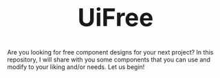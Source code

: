 # <center><h1>UiFree</h1></center>
Are you looking for free component designs for your next project? In this repository, I will share with you some components that you can use and modify to your liking and/or needs. Let us begin!
